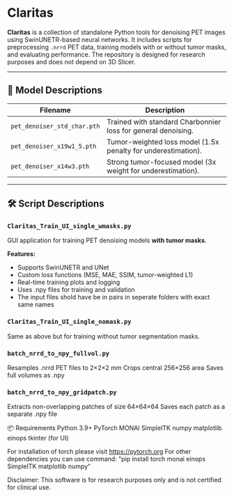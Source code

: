 # Claritas

**Claritas** is a collection of standalone Python tools for denoising PET images using SwinUNETR-based neural networks. It includes scripts for preprocessing `.nrrd` PET data, training models with or without tumor masks, and evaluating performance. The repository is designed for research purposes and does not depend on 3D Slicer.

---

## 🧠 Model Descriptions

| Filename                   | Description |
|---------------------------|-------------|
| `pet_denoiser_std_char.pth` | Trained with standard Charbonnier loss for general denoising. |
| `pet_denoiser_x19w1_5.pth` | Tumor-weighted loss model (1.5x penalty for underestimation). |
| `pet_denoiser_x14w3.pth`   | Strong tumor-focused model (3x weight for underestimation). |

---

## 🛠️ Script Descriptions

### `Claritas_Train_UI_single_wmasks.py`

GUI application for training PET denoising models **with tumor masks**.

**Features:**
- Supports SwinUNETR and UNet
- Custom loss functions (MSE, MAE, SSIM, tumor-weighted L1)
- Real-time training plots and logging
- Uses .npy files for training and validation
- The input files shold have be in pairs in seperate folders with exact same names

### `Claritas_Train_UI_single_nomask.py`
Same as above but for training without tumor segmentation masks.

### `batch_nrrd_to_npy_fullvol.py`
Resamples .nrrd PET files to 2×2×2 mm
Crops central 256×256 area
Saves full volumes as .npy

### `batch_nrrd_to_npy_gridpatch.py`
Extracts non-overlapping patches of size 64×64×64
Saves each patch as a separate .npy file

📦 Requirements
Python 3.9+
PyTorch
MONAI
SimpleITK
numpy
matplotlib
einops
tkinter (for UI)

For installation of torch please visit https://pytorch.org
For other dependencies you can use command: "pip install torch monai einops SimpleITK matplotlib numpy"

Disclaimer: This software is for research purposes only and is not certified for clinical use.

